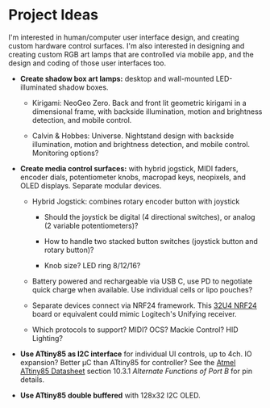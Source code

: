 # Project Ideas

I'm interested in human/computer user interface design, and creating custom hardware control surfaces. I'm also interested in designing and creating custom RGB art lamps that are controlled via mobile app, and the design and coding of those user interfaces too.

- **Create shadow box art lamps:** desktop and wall-mounted LED-illuminated shadow boxes.

    - Kirigami: NeoGeo Zero. Back and front lit geometric kirigami in a dimensional frame, with backside illumination, motion and brightness detection, and mobile control.

    - Calvin & Hobbes: Universe. Nightstand design with backside illumination, motion and brightness detection, and mobile control. Monitoring options?

- **Create media control surfaces:** with hybrid jogstick, MIDI faders, encoder dials, potentiometer knobs, macropad keys, neopixels, and OLED displays. Separate modular devices.

    - Hybrid Jogstick: combines rotary encoder button with joystick

        - Should the joystick be digital (4 directional switches), or analog (2 variable potentiometers)?

        - How to handle two stacked button switches (joystick button and rotary button)?

        - Knob size? LED ring 8/12/16?

    - Battery powered and rechargeable via USB C, use PD to negotiate quick charge when available. Use individual cells or lipo pouches?

    - Separate devices connect via NRF24 framework. This [32U4 NRF24](https://www.aliexpress.com/item/4000484453013.html) board or equivalent could mimic Logitech's Unifying receiver.

    - Which protocols to support? MIDI? OCS? Mackie Control? HID Lighting?

- **Use ATtiny85 as I2C interface** for individual UI controls, up to 4ch. IO expansion? Better µC than ATtiny85 for controller? See the [Atmel ATtiny85 Datasheet](https://ww1.microchip.com/downloads/en/DeviceDoc/Atmel-2586-AVR-8-bit-Microcontroller-ATtiny25-ATtiny45-ATtiny85_Datasheet.pdf#G1.1183112) section 10.3.1 *Alternate Functions of Port B* for pin details.

- **Use ATtiny85 double buffered** with 128x32 I2C OLED.
